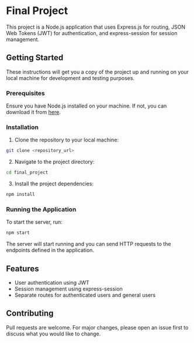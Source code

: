 # Final Project

This project is a Node.js application that uses Express.js for routing, JSON Web Tokens (JWT) for authentication, and express-session for session management.

## Getting Started

These instructions will get you a copy of the project up and running on your local machine for development and testing purposes.

### Prerequisites

Ensure you have Node.js installed on your machine. If not, you can download it from [here](https://nodejs.org/en/download/).

### Installation

1. Clone the repository to your local machine:

```bash
git clone <repository_url>
```

2. Navigate to the project directory:

```bash
cd final_project
```

3. Install the project dependencies:

```bash
npm install
```

### Running the Application

To start the server, run:

```bash
npm start
```

The server will start running and you can send HTTP requests to the endpoints defined in the application.

## Features

- User authentication using JWT
- Session management using express-session
- Separate routes for authenticated users and general users

## Contributing

Pull requests are welcome. For major changes, please open an issue first to discuss what you would like to change.
